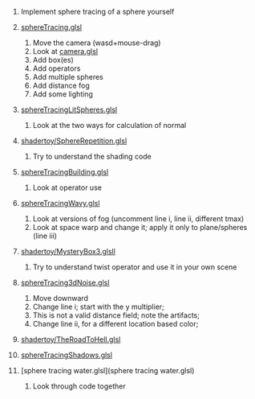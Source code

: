 1. Implement sphere tracing of a sphere yourself
1. [sphereTracing.glsl](sphereTracing.glsl)
	1. Move the camera (wasd+mouse-drag)
	1. Look at [camera.glsl](libs/camera.glsl)
	1. Add box(es)
	1. Add operators
	1. Add multiple spheres
	1. Add distance fog
	1. Add some lighting
1. [sphereTracingLitSpheres.glsl](sphereTracingLitSpheres.glsl)
	1. Look at the two ways for calculation of normal
1. [shadertoy/SphereRepetition.glsl](shadertoy/SphereRepetition.glsl)
	1. Try to understand the shading code
1. [sphereTracingBuilding.glsl](sphereTracingBuilding.glsl)
	1. Look at operator use
1. [sphereTracingWavy.glsl](sphereTracingWavy.glsl)
	1. Look at versions of fog (uncomment line i, line ii, different tmax)
	1. Look at space warp and change it; apply it only to plane/spheres (line iii)
1. [shadertoy/MysteryBox3.glsll](shadertoy/MysteryBox3.glsl)
	1. Try to understand twist operator and use it in your own scene
1. [sphereTracing3dNoise.glsl](sphereTracing3dNoise.glsl)
	1. Move downward
	1. Change line i; start with the y multiplier;
	1. This is not a valid distance field; note the artifacts;
	1. Change line ii, for a different location based color;
	
1. [shadertoy/TheRoadToHell.glsl](shadertoy/TheRoadToHell.glsl)
1. [sphereTracingShadows.glsl](sphereTracingShadows.glsl)





1. [sphere tracing water.glsl](sphere tracing water.glsl)
	1. Look through code together
